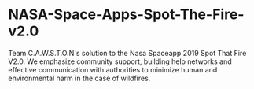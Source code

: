 # NASA-Space-Apps-Spot-The-Fire-v2.0

Team C.A.W.S.T.O.N's solution to the Nasa Spaceapp 2019 Spot That Fire V2.0. We emphasize community support, building help networks and effective communication with authorities to minimize human and environmental harm in the case of wildfires.
